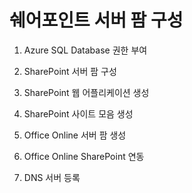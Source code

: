 # 쉐어포인트 서버 팜 구성

1. Azure SQL Database 권한 부여

2. SharePoint 서버 팜 구성

3. SharePoint 웹 어플리케이션 생성

4. SharePoint 사이트 모음 생성

5. Office Online 서버 팜 생성

6. Office Online SharePoint 연동

7. DNS 서버 등록
